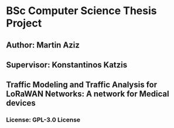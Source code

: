 # BSc Computer Science Thesis Project
## Author: Martin Aziz
## Supervisor: Konstantinos Katzis
## Traffic Modeling and Traffic Analysis for LoRaWAN Networks: A network for Medical devices
### License: GPL-3.0 License
